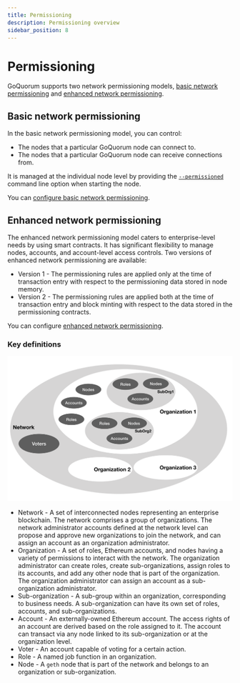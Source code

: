 ```yaml
---
title: Permissioning
description: Permissioning overview
sidebar_position: 8
---
```


# Permissioning

GoQuorum supports two network permissioning models, [basic network permissioning](#basic-network-permissioning) and [enhanced network permissioning](#enhanced-network-permissioning).

## Basic network permissioning

In the basic network permissioning model, you can control:

- The nodes that a particular GoQuorum node can connect to.
- The nodes that a particular GoQuorum node can receive connections from.

It is managed at the individual node level by providing the [`--permissioned`](../reference/cli-syntax.md#permissioned) command line option when starting the node.

You can [configure basic network permissioning](../configure-and-manage/configure/permissioning/basic-permissions.md).

## Enhanced network permissioning

The enhanced network permissioning model caters to enterprise-level needs by using smart contracts. It has significant flexibility to manage nodes, accounts, and account-level access controls. Two versions of enhanced network permissioning are available:

- Version 1 - The permissioning rules are applied only at the time of transaction entry with respect to the permissioning data stored in node memory.
- Version 2 - The permissioning rules are applied both at the time of transaction entry and block minting with respect to the data stored in the permissioning contracts.

You can configure [enhanced network permissioning](../configure-and-manage/manage/enhanced-permissions.md).

### Key definitions

![permissions mode](../images/PermissionsModel.png)

- Network - A set of interconnected nodes representing an enterprise blockchain. The network comprises a group of organizations. The network administrator accounts defined at the network level can propose and approve new organizations to join the network, and can assign an account as an organization administrator.
- Organization - A set of roles, Ethereum accounts, and nodes having a variety of permissions to interact with the network. The organization administrator can create roles, create sub-organizations, assign roles to its accounts, and add any other node that is part of the organization. The organization administrator can assign an account as a sub-organization administrator.
- Sub-organization - A sub-group within an organization, corresponding to business needs. A sub-organization can have its own set of roles, accounts, and sub-organizations.
- Account - An externally-owned Ethereum account. The access rights of an account are derived based on the role assigned to it. The account can transact via any node linked to its sub-organization or at the organization level.
- Voter - An account capable of voting for a certain action.
- Role - A named job function in an organization.
- Node - A `geth` node that is part of the network and belongs to an organization or sub-organization.
